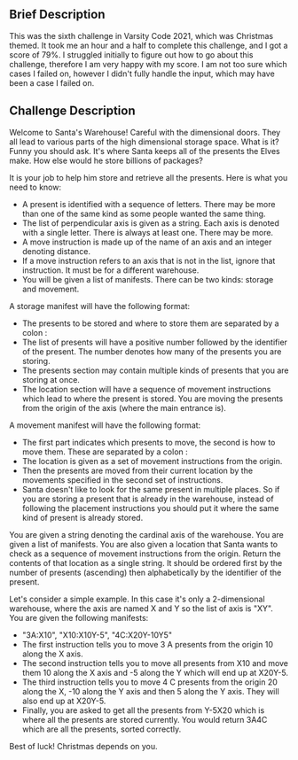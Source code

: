 ## Brief Description
This was the sixth challenge in Varsity Code 2021, which was Christmas themed. It took me an hour and a half to complete this challenge, and I got a score of 79%. I struggled initially to figure out how to go about this challenge, therefore I am very happy with my score. I am not too sure which cases I failed on, however I didn't fully handle the input, which may have been a case I failed on.

## Challenge Description
Welcome to Santa's Warehouse! Careful with the dimensional doors. They all lead to various parts of the high dimensional storage space. What is it? Funny you should ask. It's where Santa keeps all of the presents the Elves make. How else would he store billions of packages?

It is your job to help him store and retrieve all the presents. Here is what you need to know:
* A present is identified with a sequence of letters. There may be more than one of the same kind as some people wanted the same thing.
* The list of perpendicular axis is given as a string. Each axis is denoted with a single letter. There is always at least one. There may be more.
* A move instruction is made up of the name of an axis and an integer denoting distance.
* If a move instruction refers to an axis that is not in the list, ignore that instruction. It must be for a different warehouse.
* You will be given a list of manifests. There can be two kinds: storage and movement.

A storage manifest will have the following format:
* The presents to be stored and where to store them are separated by a colon :
* The list of presents will have a positive number followed by the identifier of the present. The number denotes how many of the presents you are storing.
* The presents section may contain multiple kinds of presents that you are storing at once.
* The location section will have a sequence of movement instructions which lead to where the present is stored. You are moving the presents from the origin of the axis (where the main entrance is).

A movement manifest will have the following format:
* The first part indicates which presents to move, the second is how to move them. These are separated by a colon :
* The location is given as a set of movement instructions from the origin.
* Then the presents are moved from their current location by the movements specified in the second set of instructions.
* Santa doesn't like to look for the same present in multiple places. So if you are storing a present that is already in the warehouse, instead of following the placement instructions you should put it where the same kind of present is already stored.

You are given a string denoting the cardinal axis of the warehouse. You are given a list of manifests. You are also given a location that Santa wants to check as a sequence of movement instructions from the origin. Return the contents of that location as a single string. It should be ordered first by the number of presents (ascending) then alphabetically by the identifier of the present.

Let's consider a simple example. In this case it's only a 2-dimensional warehouse, where the axis are named X and Y so the list of axis is "XY". You are given the following manifests:
* "3A:X10", "X10:X10Y-5", "4C:X20Y-10Y5"
* The first instruction tells you to move 3 A presents from the origin 10 along the X axis.
* The second instruction tells you to move all presents from X10 and move them 10 along the X axis and -5 along the Y which will end up at X20Y-5.
* The third instruction tells you to move 4 C presents from the origin 20 along the X, -10 along the Y axis and then 5 along the Y axis. They will also end up at X20Y-5.
* Finally, you are asked to get all the presents from Y-5X20 which is where all the presents are stored currently. You would return 3A4C which are all the presents, sorted correctly.

Best of luck! Christmas depends on you.

